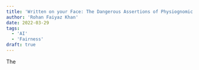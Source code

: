 ```yaml
---
title: 'Written on your Face: The Dangerous Assertions of Physiognomic AI Research'
author: 'Rohan Faiyaz Khan'
date: 2022-03-29
tags:
  - 'AI'
  - 'Fairness'
draft: true
---
```


The
